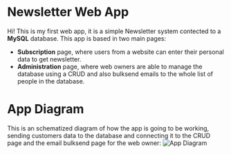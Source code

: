 # Newsletter Web App

Hi! This is my first web app, it is a simple Newsletter system contected to a **MySQL** database. This app is based in two main pages:

 - **Subscription** page, where users from a website can enter their personal data to get newsletter.
 - **Administration** page, where web owners are able to manage the database using a CRUD and also bulksend emails to the whole list of people in the database.

# App Diagram 
This is an schematized diagram of how the app is going to be working, sending customers data to the database and connecting it to the CRUD page and the email bulksend page for the web owner:
![App Diagram](https://ibb.co/YQnN9TH)
